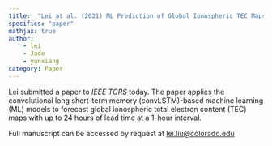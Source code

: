 ```yaml
---
title:  "Lei at al. (2021) ML Prediction of Global Ionospheric TEC Maps"
specifics: "paper"
mathjax: true
author: 
    - lei
    - Jade
    - yunxiang
category: Paper
---
```


Lei submitted a paper to *IEEE TGRS* today. The paper applies the convolutional long short-term memory (convLSTM)-based machine learning (ML) models to forecast global ionospheric total electron content (TEC) maps with up to 24 hours of lead time at a 1-hour interval.

Full manuscript can be accessed by request at lei.liu@colorado.edu


